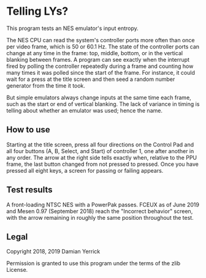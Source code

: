 Telling LYs?
============

This program tests an NES emulator's input entropy.

The NES CPU can read the system's controller ports more often than
once per video frame, which is 50 or 60.1 Hz.  The state of the
controller ports can change at any time in the frame: top, middle,
bottom, or in the vertical blanking between frames.  A program can
see exactly when the interrupt fired by polling the controller
repeatedly during a frame and counting how many times it was polled
since the start of the frame.  For instance, it could wait for a
press at the title screen and then seed a random number generator
from the time it took.

But simple emulators always change inputs at the same time each
frame, such as the start or end of vertical blanking.  The lack of
variance in timing is telling about whether an emulator was used;
hence the name.	

How to use
----------
Starting at the title screen, press all four directions on the
Control Pad and all four buttons (A, B, Select, and Start) of
controller 1, one after another in any order.  The arrow at the
right side tells exactly when, relative to the PPU frame, the
last button changed from not pressed to pressed.  Once you have
pressed all eight keys, a screen for passing or failing appears.

Test results
------------
A front-loading NTSC NES with a PowerPak passes.  FCEUX as of June
2019 and Mesen 0.97 (September 2018) reach the "Incorrect behavior"
screen, with the arrow remaining in roughly the same position
throughout the test.

Legal
-----
Copyright 2018, 2019 Damian Yerrick

Permission is granted to use this program under the terms of the
zlib License.
